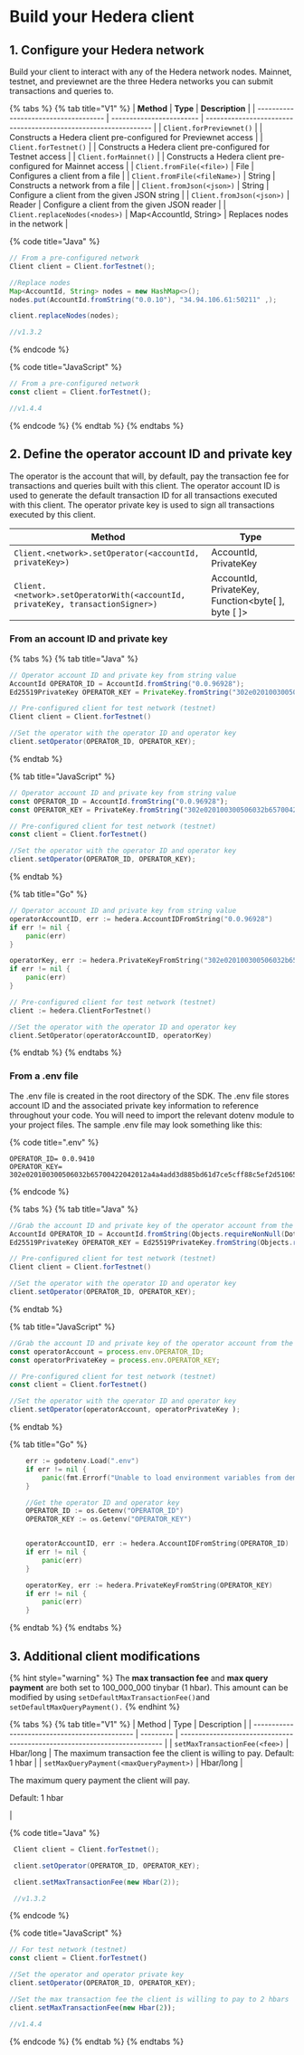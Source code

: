 # Build your Hedera client

## 1. Configure your Hedera network

Build your client to interact with any of the Hedera network nodes. Mainnet, testnet, and previewnet are the three Hedera networks you can submit transactions and queries to.

{% tabs %}
{% tab title="V1" %}
| **Method**                           | **Type**                 | **Description**                                                 |
| ------------------------------------ | ------------------------ | --------------------------------------------------------------- |
| `Client.forPreviewnet()`             |                          | Constructs a Hedera client pre-configured for Previewnet access |
| `Client.forTestnet()`                |                          | Constructs a Hedera client pre-configured for Testnet access    |
| `Client.forMainnet()`                |                          | Constructs a Hedera client pre-configured for Mainnet access    |
| `Client.fromFile(<file>)`      | File                     | Configures a client from a file                                 |
| `Client.fromFile(<fileName>)`  | String                   | Constructs a network from a file                                |
| `Client.fromJson(<json>)`      | String                   | Configure a client from the given JSON string                   |
| `Client.fromJson(<json>)`      | Reader                   | Configure a client from the given JSON reader                   |
| `Client.replaceNodes(<nodes>)` | Map\<AccountId, String> | Replaces nodes in the network                                   |

{% code title="Java" %}
```java
// From a pre-configured network
Client client = Client.forTestnet();

//Replace nodes
Map<AccountId, String> nodes = new HashMap<>();
nodes.put(AccountId.fromString("0.0.10"), "34.94.106.61:50211" ,);

client.replaceNodes(nodes);

//v1.3.2
```
{% endcode %}

{% code title="JavaScript" %}
```javascript
// From a pre-configured network
const client = Client.forTestnet();

//v1.4.4
```
{% endcode %}
{% endtab %}
{% endtabs %}

## 2. Define the operator account ID and private key

The operator is the account that will, by default, pay the transaction fee for transactions and queries built with this client. The operator account ID is used to generate the default transaction ID for all transactions executed with this client. The operator private key is used to sign all transactions executed by this client.

| Method                                                                                     | Type                                                     |
| ------------------------------------------------------------------------------------------ | -------------------------------------------------------- |
| `Client.<network>.setOperator(<accountId, privateKey>)`                        | AccountId, PrivateKey                                    |
| `Client.<network>.setOperatorWith(<accountId, privateKey, transactionSigner>)` | AccountId, PrivateKey, Function\<byte\[ ], byte \[ ]> |

### From an account ID and private key

{% tabs %}
{% tab title="Java" %}
```java
// Operator account ID and private key from string value
AccountId OPERATOR_ID = AccountId.fromString("0.0.96928");
Ed25519PrivateKey OPERATOR_KEY = PrivateKey.fromString("302e020100300506032b657004220420b9c3ebac81a72aafa5490cc78111643d016d311e60869436fbb91c7330796928");

// Pre-configured client for test network (testnet)
Client client = Client.forTestnet()

//Set the operator with the operator ID and operator key
client.setOperator(OPERATOR_ID, OPERATOR_KEY);
```
{% endtab %}

{% tab title="JavaScript" %}
```javascript
// Operator account ID and private key from string value
const OPERATOR_ID = AccountId.fromString("0.0.96928");
const OPERATOR_KEY = PrivateKey.fromString("302e020100300506032b657004220420b9c3ebac81a72aafa5490cc78111643d016d311e60869436fbb91c7330796928");

// Pre-configured client for test network (testnet)
const client = Client.forTestnet()

//Set the operator with the operator ID and operator key
client.setOperator(OPERATOR_ID, OPERATOR_KEY);
```
{% endtab %}

{% tab title="Go" %}
```go
// Operator account ID and private key from string value
operatorAccountID, err := hedera.AccountIDFromString("0.0.96928")
if err != nil {
    panic(err)
}

operatorKey, err := hedera.PrivateKeyFromString("302e020100300506032b65700422042012a4a4add3d885bd61d7ce5cff88c5ef2d510651add00a7f64cb90de33596928")
if err != nil {
    panic(err)
}

// Pre-configured client for test network (testnet)
client := hedera.ClientForTestnet()

//Set the operator with the operator ID and operator key
client.SetOperator(operatorAccountID, operatorKey)
```
{% endtab %}
{% endtabs %}

### From a .env file

The .env file is created in the root directory of the SDK. The .env file stores account ID and the associated private key information to reference throughout your code. You will need to import the relevant dotenv module to your project files. The sample .env file may look something like this:

{% code title=".env" %}
```
OPERATOR_ID= 0.0.9410
OPERATOR_KEY= 302e020100300506032b65700422042012a4a4add3d885bd61d7ce5cff88c5ef2d510651add00a7f64cb90de3359bc5e
```
{% endcode %}

{% tabs %}
{% tab title="Java" %}
```java
//Grab the account ID and private key of the operator account from the .env file
AccountId OPERATOR_ID = AccountId.fromString(Objects.requireNonNull(Dotenv.load().get("OPERATOR_ID")));
Ed25519PrivateKey OPERATOR_KEY = Ed25519PrivateKey.fromString(Objects.requireNonNull(Dotenv.load().get("OPERATOR_KEY")));

// Pre-configured client for test network (testnet)
Client client = Client.forTestnet()

//Set the operator with the operator ID and operator key
client.setOperator(OPERATOR_ID, OPERATOR_KEY);
```
{% endtab %}

{% tab title="JavaScript" %}
```javascript
//Grab the account ID and private key of the operator account from the .env file
const operatorAccount = process.env.OPERATOR_ID;
const operatorPrivateKey = process.env.OPERATOR_KEY;

// Pre-configured client for test network (testnet)
const client = Client.forTestnet()

//Set the operator with the operator ID and operator key
client.setOperator(operatorAccount, operatorPrivateKey );
```
{% endtab %}

{% tab title="Go" %}
```go
    err := godotenv.Load(".env")
    if err != nil {
        panic(fmt.Errorf("Unable to load environment variables from demo.env file. Error:\n%v\n", err))
    }

    //Get the operator ID and operator key
    OPERATOR_ID := os.Getenv("OPERATOR_ID")
    OPERATOR_KEY := os.Getenv("OPERATOR_KEY")


    operatorAccountID, err := hedera.AccountIDFromString(OPERATOR_ID)
    if err != nil {
        panic(err)
    }

    operatorKey, err := hedera.PrivateKeyFromString(OPERATOR_KEY)
    if err != nil {
        panic(err)
    }
```
{% endtab %}
{% endtabs %}

## 3. Additional client modifications

{% hint style="warning" %}
The **max transaction fee** and **max query payment** are both set to 100\_000\_000 tinybar (1 hbar). This amount can be modified by using `setDefaultMaxTransactionFee()`and `setDefaultMaxQueryPayment().`
{% endhint %}

{% tabs %}
{% tab title="V1" %}
| Method                                        | Type      | Description                                                               |
| --------------------------------------------- | --------- | ------------------------------------------------------------------------- |
| `setMaxTransactionFee(<fee>)`           | Hbar/long | The maximum transaction fee the client is willing to pay. Default: 1 hbar |
| `setMaxQueryPayment(<maxQueryPayment>)` | Hbar/long | <p>The maximum query payment the client will pay.</p><p>Default: 1 hbar</p>                        |

{% code title="Java" %}
```java
 Client client = Client.forTestnet();

 client.setOperator(OPERATOR_ID, OPERATOR_KEY);

 client.setMaxTransactionFee(new Hbar(2));

 //v1.3.2
```
{% endcode %}

{% code title="JavaScript" %}
```javascript
// For test network (testnet)
const client = Client.forTestnet()

//Set the operator and operator private key
client.setOperator(OPERATOR_ID, OPERATOR_KEY);

//Set the max transaction fee the client is willing to pay to 2 hbars
client.setMaxTransactionFee(new Hbar(2)); 

//v1.4.4
```
{% endcode %}
{% endtab %}
{% endtabs %}
